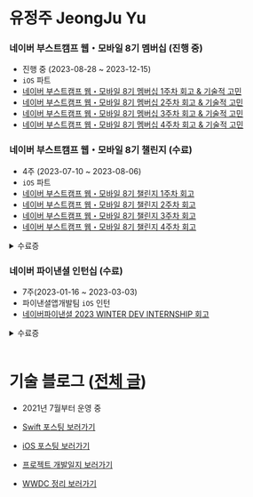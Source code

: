 # 유정주 JeongJu Yu

### 네이버 부스트캠프 웹・모바일 8기 멤버십 (진행 중)
- 진행 중 (2023-08-28 ~ 2023-12-15)
- `iOS` 파트
- [네이버 부스트캠프 웹・모바일 8기 멤버십 1주차 회고 & 기술적 고민](https://jeong9216.tistory.com/677)
- [네이버 부스트캠프 웹・모바일 8기 멤버십 2주차 회고 & 기술적 고민](https://jeong9216.tistory.com/678)
- [네이버 부스트캠프 웹・모바일 8기 멤버십 3주차 회고 & 기술적 고민](https://jeong9216.tistory.com/683)
- [네이버 부스트캠프 웹・모바일 8기 멤버십 4주차 회고 & 기술적 고민](https://jeong9216.tistory.com/684)

### 네이버 부스트캠프 웹・모바일 8기 챌린지 (수료)
- 4주 (2023-07-10 ~ 2023-08-06)
- `iOS` 파트
- [네이버 부스트캠프 웹・모바일 8기 챌린지 1주차 회고](https://jeong9216.tistory.com/655)
- [네이버 부스트캠프 웹・모바일 8기 챌린지 2주차 회고](https://jeong9216.tistory.com/657)
- [네이버 부스트캠프 웹・모바일 8기 챌린지 3주차 회고](https://jeong9216.tistory.com/660)
- [네이버 부스트캠프 웹・모바일 8기 챌린지 4주차 회고](https://jeong9216.tistory.com/662)
<details>
<summary>수료증</summary>
<div markdown="1">
  
<img width="720" alt="무제" src="https://github.com/jeongju9216/jeongju9216/assets/89075274/2275b383-094b-4b71-9eed-10ec95457580">

</div>
</details>


### 네이버 파이낸셜 인턴십 (수료)
- 7주(2023-01-16 ~ 2023-03-03)
- 파이낸셜앱개발팀 `iOS` 인턴
- [네이버파이낸셜 2023 WINTER DEV INTERNSHIP 회고](https://jeong9216.tistory.com/653#인턴-과정에서-배운-점)
<details>
<summary>수료증</summary>
<div markdown="1">

<img width="720" alt="네이버파이낸셜-수료증" src="https://github.com/jeongju9216/jeongju9216/assets/89075274/95f67cec-a20c-41e1-87e3-7e29e9ff019c">

</div>
</details>
  
</br>

# 기술 블로그 ([전체 글](https://jeong9216.tistory.com/category))
- 2021년 7월부터 운영 중

- [Swift 포스팅 보러가기](https://jeong9216.tistory.com/category/Swift)
- [iOS 포스팅 보러가기](https://jeong9216.tistory.com/category/iOS)
- [프로젝트 개발일지 보러가기](https://jeong9216.tistory.com/category/iOS%20프로젝트)
- [WWDC 정리 보러가기](https://jeong9216.tistory.com/category/WWDC)
